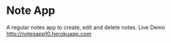 # Note App
A regular notes app to create, edit and delete notes.
Live Demo
http://notesapp10.herokuapp.com
